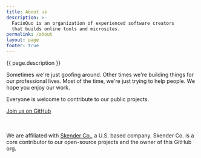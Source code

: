 ```yaml
---
title: About us
description: >-
  FacioQuo is an organization of experienced software creators 
  that builds online tools and microsites.
permalink: /about
layout: page
footer: true
---
```


{{ page.description }}

Sometimes we're just goofing around.  Other times we're building things for our professional lives.  Most of the time, we're just trying to help people.  We hope you enjoy our work.

Everyone is welcome to contribute to our public projects.

<p style="margin-bottom:3rem;"><a button class="fq-button" href="https://github.com/facioquo">Join us on GitHub</a></p>

We are affiliated with [Skender Co.](https://skenderco.com), a U.S. based company.  Skender Co. is a core contributor to our open-source projects and the owner of this GitHub org.
